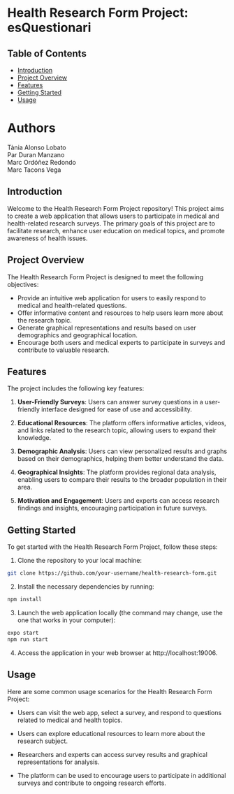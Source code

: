 # Health Research Form Project: esQuestionari
## Table of Contents
- [Introduction](#introduction)
- [Project Overview](#project-overview)
- [Features](#features)
- [Getting Started](#getting-started)
- [Usage](#usage)

# Authors
Tània Alonso Lobato \
Par Duran Manzano \
Marc Ordóñez Redondo \
Marc Tacons Vega

## Introduction

Welcome to the Health Research Form Project repository! This project aims to create a web application that allows users to participate in medical and health-related research surveys. The primary goals of this project are to facilitate research, enhance user education on medical topics, and promote awareness of health issues.

## Project Overview

The Health Research Form Project is designed to meet the following objectives:

- Provide an intuitive web application for users to easily respond to medical and health-related questions.
- Offer informative content and resources to help users learn more about the research topic.
- Generate graphical representations and results based on user demographics and geographical location.
- Encourage both users and medical experts to participate in surveys and contribute to valuable research.

## Features

The project includes the following key features:

1. **User-Friendly Surveys**: Users can answer survey questions in a user-friendly interface designed for ease of use and accessibility.

2. **Educational Resources**: The platform offers informative articles, videos, and links related to the research topic, allowing users to expand their knowledge.

3. **Demographic Analysis**: Users can view personalized results and graphs based on their demographics, helping them better understand the data.

4. **Geographical Insights**: The platform provides regional data analysis, enabling users to compare their results to the broader population in their area.

5. **Motivation and Engagement**: Users and experts can access research findings and insights, encouraging participation in future surveys.

## Getting Started

To get started with the Health Research Form Project, follow these steps:

1. Clone the repository to your local machine:

```bash
git clone https://github.com/your-username/health-research-form.git
```

2. Install the necessary dependencies by running:

```bash
npm install
```

3. Launch the web application locally (the command may change, use the one that works in your computer):

```bash
expo start
npm run start
```

4. Access the application in your web browser at http://localhost:19006.

## Usage
Here are some common usage scenarios for the Health Research Form Project:

- Users can visit the web app, select a survey, and respond to questions related to medical and health topics.

- Users can explore educational resources to learn more about the research subject.

- Researchers and experts can access survey results and graphical representations for analysis.

- The platform can be used to encourage users to participate in additional surveys and contribute to ongoing research efforts.
